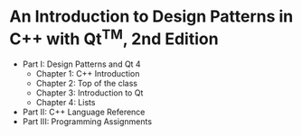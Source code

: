 # An Introduction to Design Patterns in C++ with Qt<sup>TM</sup>, 2nd Edition

* Part I: Design Patterns and Qt 4
    - Chapter 1: C++ Introduction
    - Chapter 2: Top of the class
    - Chapter 3: Introduction to Qt
    - Chapter 4: Lists
* Part II: C++ Language Reference
* Part III: Programming Assignments